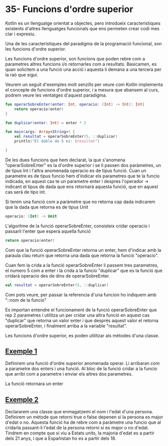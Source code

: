 # 35- Funcions d'ordre superior

Kotlin es un llenguatge orientat a objectes, pero introdueix característiques existents d'altres llenguatges funcionals que ens permeten crear codi mes clar i expresiu.

Una de les característiques del paradigma de la programació funcional, son les funcions d'ordre superior.

Les funcions d'ordre superior, son funcions que poden rebre com a parametres altres funcions i/o retornarles com a resultats. Basicamen, es quan solicitem a una funció una acció i aquesta li demana a una tercera per la raò que sigui.

Veurem un seguit d'exemples molt senzills per veure com Kotlin implementa el concepte de funcions d'ordre superior, i a mesura que abansem al curs, podrem veure les ventatges d'aquest paradigma.

```kotlin
fun operarSobreEnter(enter: Int, operacio: (Int) -> Int): Int{
    return operacio(enter)
}

fun duplicar(enter: Int) = enter * 2

fun main(args: Array<String>) {
    val resultat = operarSobreEnter(5, ::duplicar)
    println("El doble de 5 es: $resultat")

}
```

De les dues funcions que hem declarat, la que s'anomena "operarSobreEnter" es la d'ordre superior i se li passen dos paràmetres, un de tipus Int i l'altra anomenada operacio es de tipus funció. Cuan un parametre es de tipus funcio hem d'indicar els parametres que te la funcio indicada, en aquest cas te un parametre enter i despres l'operador -> indicant el tipus de dada que ens retornarà aquesta funció, que en aquest cas serà de tipo int. 

Si tenim una funció com a paràmetre que no retorna cap dada indicarem que la dada que retorna es de tipus Unit

```kotlin
operacio: (Int) -> Unit
```
L'algoritme de la funció operarSobreEnter, consisteix cridar operacio i passarli l'enter que espera aquella funció

```kotlin
return operacio(enter)
```

Com que la funció operarSobreEnter retorna un enter, hem d'indicar amb la paraula clau return que retorna una dada que retorna la funció "operacio".

Cuan fem la crida a la funció operarSobreEnter li passem tres parametres, el numero 5 com a enter i la crida a la funcio "duplicar" que es la funció que cridarà operacio des de dins de operarSobreEnter.

```kotlin
val resultat = operarSobreEnter(5, ::duplicar)
```

Com pots veure, per passar la referencia d'una funcion ho indiquem amb "::nom de la funcio"

Es importan entendre el funcionament de la funció operarSobreEnter que rep 2 parametres i utilitza un per cridar una altra funció en aquest cas "duplicar" que retorna un valor enter i que després aquest valor el retorna operarSobreEnter, i finalment arriba a la variable "resultat".

Les funcions d'ordre superior, es poden utilitzar als mètodes d'una classe.

## [Exemple 1](https://github.com/marcmoiagese/curskotlin/blob/master/35-Funcions_d_ordre_superior/Exemple1/src/main/kotlin/Main.kt)

Definirem una funció d'ordre superior anomenada operar. Li arribaran com a parametre dos enters i una funció. Al bloc de la funció cridar a la funcio que arribi com a parametre i enviar els altres dos parametres.

La funció retornara un enter

## [Exemple 2]()

Declararem una classe que enmagatzemi el nom i l'edat d'una persona. Definirem un mètode que retorni true o false depenen si la persona es major d'edat o no. Aquesta funció ha de rebre com a paràmetre una funcio que al cridarla passant-li l'edat de la persona retorni si es major o no d'edat.
Tindrem en compte que si viu a Estats units, la majoria d'edat es a partir dels 21 anys, i que a Españistan ho es a partir dels 18.


